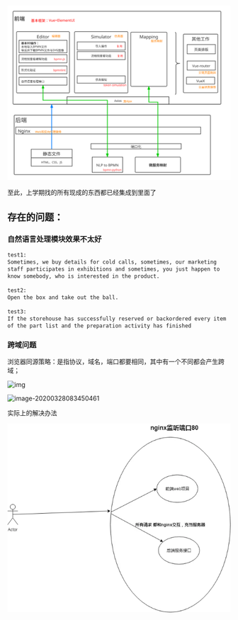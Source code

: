 ![课题四](.img/课题四.svg)

至此，上学期找的所有现成的东西都已经集成到里面了



## 存在的问题：

### 自然语言处理模块效果不太好

```
test1:
Sometimes, we buy details for cold calls, sometimes, our marketing staff participates in exhibitions and sometimes, you just happen to know somebody, who is interested in the product.

test2:
Open the box and take out the ball.

test3:
If the storehouse has successfully reserved or backordered every item of the part list and the preparation activity has finished

```





### 跨域问题

浏览器同源策略：是指协议，域名，端口都要相同，其中有一个不同都会产生跨域；



![img](.img/2018113010172190.png)





![image-20200328083450461](.img/image-20200328083450461.png)



实际上的解决办法

![img](.img/9487719-bcddb4ac905f055a.webp)